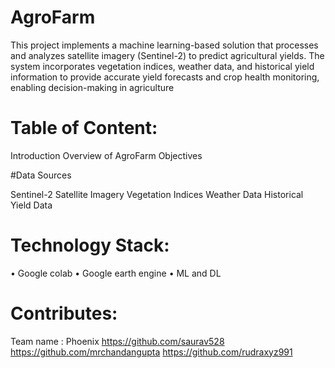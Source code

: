 # AgroFarm
This project implements a machine learning-based solution that processes and analyzes satellite imagery (Sentinel-2) to predict agricultural yields. The system incorporates vegetation indices, weather data, and historical yield information to provide accurate yield forecasts and crop health monitoring, enabling decision-making in agriculture

# Table of Content:
Introduction
Overview of AgroFarm
Objectives

#Data Sources

Sentinel-2 Satellite Imagery
Vegetation Indices
Weather Data
Historical Yield Data

# Technology Stack:
   • Google colab 
   • Google earth engine 
   • ML and DL
# Contributes:
   Team name : Phoenix 
        https://github.com/saurav528
				 https://github.com/mrchandangupta
		 https://github.com/rudraxyz991
